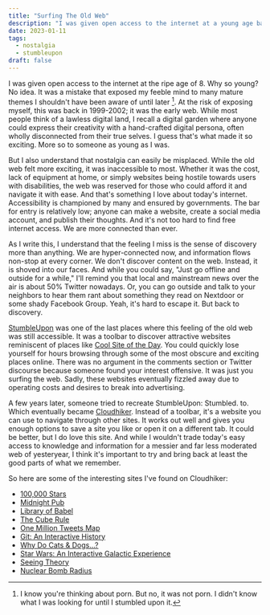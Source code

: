 ```yaml
---
title: "Surfing The Old Web"
description: "I was given open access to the internet at a young age back in 1999-2002. It was the early web. A digital garden where anyone could express their creativity with a hand-crafted digital persona, often completely disconnected from their true selves. And I miss the sense of discovery more than anything. But in today's hyper-connected web, there are still a few places where you can still experience this feeling."
date: 2023-01-11
tags:
  - nostalgia
  - stumbleupon
draft: false
---
```


I was given open access to the internet at the ripe age of 8. Why so young? No idea. It was a mistake that exposed my feeble mind to many mature themes I shouldn't have been aware of until later [^1]. At the risk of exposing myself, this was back in 1999-2002; it was the early web. While most people think of a lawless digital land, I recall a digital garden where anyone could express their creativity with a hand-crafted digital persona, often wholly disconnected from their true selves. I guess that's what made it so exciting. More so to someone as young as I was.

But I also understand that nostalgia can easily be misplaced. While the old web felt more exciting, it was inaccessible to most. Whether it was the cost, lack of equipment at home, or simply websites being hostile towards users with disabilities, the web was reserved for those who could afford it and navigate it with ease. And that's something I love about today's internet. Accessibility is championed by many and ensured by governments. The bar for entry is relatively low; anyone can make a website, create a social media account, and publish their thoughts. And it's not too hard to find free internet access. We are more connected than ever.

As I write this, I understand that the feeling I miss is the sense of discovery more than anything. We are hyper-connected now, and information flows non-stop at every corner. We don't discover content on the web. Instead, it is shoved into our faces. And while you could say, "Just go offline and outside for a while," I'll remind you that local and mainstream news over the air is about 50% Twitter nowadays. Or, you can go outside and talk to your neighbors to hear them rant about something they read on Nextdoor or some shady Facebook Group. Yeah, it's hard to escape it. But back to discovery.

[StumbleUpon](https://web.archive.org/web/20180430233435/https://www.stumbleupon.com/) was one of the last places where this feeling of the old web was still accessible. It was a toolbar to discover attractive websites reminiscent of places like [Cool Site of the Day](https://en.wikipedia.org/wiki/Cool_Site_of_the_Day). You could quickly lose yourself for hours browsing through some of the most obscure and exciting places online. There was no argument in the comments section or Twitter discourse because someone found your interest offensive. It was just you surfing the web. Sadly, these websites eventually fizzled away due to operating costs and desires to break into advertising.

A few years later, someone tried to recreate StumbleUpon: Stumbled. to. Which eventually became [Cloudhiker](https://cloudhiker.net). Instead of a toolbar, it's a website you can use to navigate through other sites. It works out well and gives you enough options to save a site you like or open it on a different tab. It could be better, but I do love this site. And while I wouldn't trade today's easy access to knowledge and information for a messier and far less moderated web of yesteryear, I think it's important to try and bring back at least the good parts of what we remember.

So here are some of the interesting sites I've found on Cloudhiker:
- [100,000 Stars](https://stars.chromeexperiments.com)
- [Midnight Pub](https://midnight.pub)
- [Library of Babel](https://libraryofbabel.info)
- [The Cube Rule](https://cuberule.com)
- [One Million Tweets Map](https://onemilliontweetmap.com/)
- [Git: An Interactive History](https://git-history.jpalmer.dev)
- [Why Do Cats & Dogs...?](https://whydocatsanddogs.com)
- [Star Wars: An Interactive Galactic Experience](https://www.starwarsgalaxy.co)
- [Seeing Theory](https://seeing-theory.brown.edu/index.html)
- [Nuclear Bomb Radius](https://outrider.org/nuclear-weapons/interactive/bomb-blast)

[^1]: I know you're thinking about porn. But no, it was not porn. I didn't know what I was looking for until I stumbled upon it.